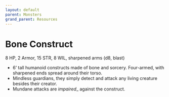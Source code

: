 ```yaml
---
layout: default
parent: Monsters
grand_parent: Resources
---
```


# Bone Construct

8 HP, 2 Armor, 15 STR, 8 WIL, sharpened arms (d8, blast)

- 6’ tall humanoid constructs made of bone and sorcery. Four-armed, with sharpened ends spread around their torso.
- Mindless guardians, they simply detect and attack any living creature besides their creator.
- Mundane attacks are _impaired__ against the construct.
